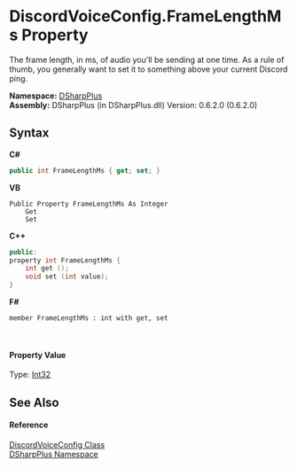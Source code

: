 # DiscordVoiceConfig.FrameLengthMs Property 
 

The frame length, in ms, of audio you'll be sending at one time. As a rule of thumb, you generally want to set it to something above your current Discord ping.

**Namespace:**&nbsp;<a href="503971eb-de5e-a570-9922-de9500a9b1cc">DSharpPlus</a><br />**Assembly:**&nbsp;DSharpPlus (in DSharpPlus.dll) Version: 0.6.2.0 (0.6.2.0)

## Syntax

**C#**<br />
``` C#
public int FrameLengthMs { get; set; }
```

**VB**<br />
``` VB
Public Property FrameLengthMs As Integer
	Get
	Set
```

**C++**<br />
``` C++
public:
property int FrameLengthMs {
	int get ();
	void set (int value);
}
```

**F#**<br />
``` F#
member FrameLengthMs : int with get, set

```

<br />

#### Property Value
Type: <a href="http://msdn2.microsoft.com/en-us/library/td2s409d" target="_blank">Int32</a>

## See Also


#### Reference
<a href="9af154e6-5803-3a40-db19-7806bedde9bc">DiscordVoiceConfig Class</a><br /><a href="503971eb-de5e-a570-9922-de9500a9b1cc">DSharpPlus Namespace</a><br />